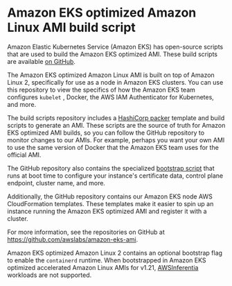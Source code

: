 # Amazon EKS optimized Amazon Linux AMI build script<a name="eks-ami-build-scripts"></a>

Amazon Elastic Kubernetes Service \(Amazon EKS\) has open\-source scripts that are used to build the Amazon EKS optimized AMI\. These build scripts are available [on GitHub](https://github.com/awslabs/amazon-eks-ami)\.

The Amazon EKS optimized Amazon Linux AMI is built on top of Amazon Linux 2, specifically for use as a node in Amazon EKS clusters\. You can use this repository to view the specifics of how the Amazon EKS team configures  `kubelet` , Docker, the AWS IAM Authenticator for Kubernetes, and more\. 

The build scripts repository includes a [HashiCorp packer](https://www.packer.io/) template and build scripts to generate an AMI\. These scripts are the source of truth for Amazon EKS optimized AMI builds, so you can follow the GitHub repository to monitor changes to our AMIs\. For example, perhaps you want your own AMI to use the same version of Docker that the Amazon EKS team uses for the official AMI\. 

The GitHub repository also contains the specialized [bootstrap script](https://github.com/awslabs/amazon-eks-ami/blob/master/files/bootstrap.sh) that runs at boot time to configure your instance's certificate data, control plane endpoint, cluster name, and more\.

Additionally, the GitHub repository contains our Amazon EKS node AWS CloudFormation templates\. These templates make it easier to spin up an instance running the Amazon EKS optimized AMI and register it with a cluster\.

For more information, see the repositories on GitHub at [https://github\.com/awslabs/amazon\-eks\-ami](https://github.com/awslabs/amazon-eks-ami)\.

Amazon EKS optimized Amazon Linux 2 contains an optional bootstrap flag to enable the `containerd` runtime\. When bootstrapped in Amazon EKS optimized accelerated Amazon Linux AMIs for v1\.21, [AWSInferentia](http://aws.amazon.com/machine-learning/inferentia/) workloads are not supported\.